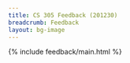 ```yaml
---
title: CS 305 Feedback (201230)
breadcrumb: Feedback
layout: bg-image
---
```

{% include feedback/main.html %}
